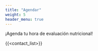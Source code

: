 ```yaml
---
title: "Agendar"
weight: 5
header_menu: true
---
```


¡Agenda tu hora de evaluación nutricional!

{{<contact_list>}}

